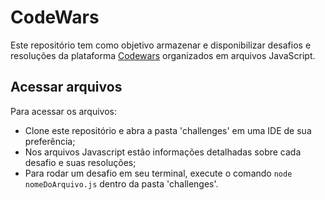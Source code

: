 # CodeWars
Este repositório tem como objetivo armazenar e disponibilizar desafios e resoluções da plataforma [Codewars](www.codewars.com) organizados em arquivos JavaScript.

## Acessar arquivos
Para acessar os arquivos:
- Clone este repositório e abra a pasta 'challenges' em uma IDE de sua preferência;
- Nos arquivos Javascript estão informações detalhadas sobre cada desafio e suas resoluções;
- Para rodar um desafio em seu terminal, execute o comando `node nomeDoArquivo.js` dentro da pasta 'challenges'.
